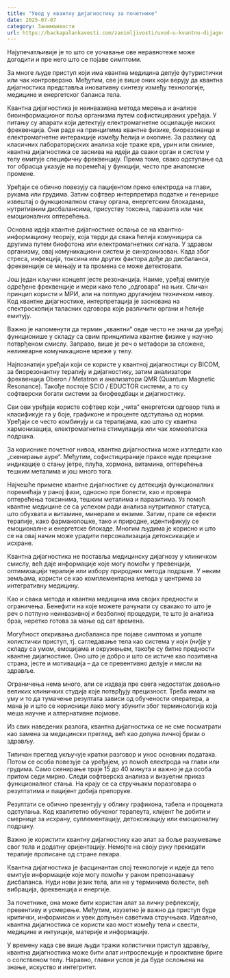 ```yaml
---
title: "Увод у квантну дијагностику за почетнике"
date: 2025-07-07
category: Занимљивости
url: https://backapalankavesti.com/zanimljivosti/uvod-u-kvantnu-dijagnostiku-za-pocetnike/
---
```


Најупечатљивије је то што се уочавање ове неравнотеже може догодити и пре него што се појаве симптоми.

За многе људе приступ који има квантна медицина делује футуристички или чак контроверзно. Међутим, све је више оних који верују да квантна дијагностика представља иновативну синтезу између технологије, медицине и енергетског баланса тела.

Квантна дијагностика је неинвазивна метода мерења и анализе биоинформационог поља организма путем софистицираних уређаја. У питању су апарати који детектују електромагнетне осцилације ниских фреквенција. Они раде на принципима квантне физике, биорезонанце и електромагнетне интеракције између ћелија и околине. За разлику од класичних лабораторијских анализа које траже крв, урин или снимке, квантна дијагностика се заснива на идеји да сваки орган и систем у телу емитује специфичну фреквенцију. Према томе, свако одступање од тог обрасца указује на поремећај у функцији, често пре анатомске промене.

Уређаји се обично повезују са пацијентом преко електрода на глави, рукама или грудима. Затим софтвер интерпретира податке и генерише извештај о функционалном стању органа, енергетским блокадама, нутритивним дисбалансима, присуству токсина, паразита или чак емоционалних оптерећења.

Основна идеја квантне дијагностике ослања се на квантно-информациону теорију, која тврди да свака ћелија комуницира са другима путем биофотона или електромагнетних сигнала. У здравом организму, овај комуникациони систем је синхронизован. Када због стреса, инфекција, токсина или других фактора дође до дисбаланса, фреквенције се мењају и та промена се може детектовати.

Још један кључни концепт јесте резонанција. Наиме, уређај емитује одређене фреквенције и мери како тело „одговара“ на њих. Сличан принцип користи и МРИ, али на потпуно другачијем техничком нивоу. Код квантне дијагностике, интерпретација је заснована на спектроскопији таласних одговора које различити органи и ћелије емитују.

Важно је напоменути да термин „квантни“ овде често не значи да уређај функционише у складу са свим принципима квантне физике у научно потврђеном смислу. Заправо, више је реч о метафори за сложене, нелинеарне комуникационе мреже у телу.

Најпознатији уређаји који се користе у квантној дијагностици су BICOM, за биорезонантну терапију и дијагностику, затим анализатори фреквенција Oberon / Metatron и анализатори QMR (Quantum Magnetic Resonance). Такође постоје SCIO / EDUCTOR системи, а то су софтверски богати системи за биофеедбацк и дијагностику.

Сви ови уређаји користе софтвер који „чита“ енергетски одговор тела и класификује га у боје, графиконе и проценте одступања од норми. Уређаји се често комбинују и са терапијама, као што су квантна хармонизација, електромагнетна стимулација или чак хомеопатска подршка.

За кориснике почетног нивоа, квантна дијагностика може изгледати као „скенирање ауре“. Међутим, софистицираније праксе нуде прецизне индикације о стању јетре, плућа, хормона, витамина, оптерећења тешким металима и још много тога.

Најчешће примене квантне дијагностике су детекција функционалних поремећаја у раној фази, односно пре болести, као и провера оптерећења токсинима, тешким металима и паразитима. Уз помоћ квантне медицине се са успехом ради анализа нутритивног статуса, што обухвата и витамине, минерале и ензиме. Затим, прате се ефекти терапије, како фармаколошке, тако и природне, идентификују се емоционалне и енергетске блокаде. Многим људима је корисно и што се на овај начин може урадити персонализација детоксикације и исхране.

Квантна дијагностика не поставља медицинску дијагнозу у клиничком смислу, већ даје информације које могу помоћи у превенцији, оптимизацији терапије или избору природних метода подршке. У неким земљама, користи се као комплементарна метода у центрима за интегративну медицину.

Као и свака метода и квантна медицина има својих предности и ограничења. Бенефити на које можете рачунати су свакако то што је реч о потпуно неинвазивној и безболној процедури, те што је анализа брза, неретко готова за мање од сат времена.

Могућност откривања дисбаланса пре појаве симптома и уопште холистички приступ, тј. сагледавање тела као система у који (ни)је у складу са умом, емоцијама и окружењем, такође су битне предности квантне дијагностике. Оно што је добро и што се истиче као позитивна страна, јесте и мотивација – да се превентивно делује и мисли на здравље.

Ограничења нема много, али се издваја пре свега недостатак довољно великих клиничких студија које потврђују прецизност. Треба имати на уму и то да тумачење резултата зависи од обучености оператера, а мана је и што се корисници лако могу збунити због терминологија која меша научне и алтернативне појмове.

Из свих наведених разлога, квантна дијагностика се не сме посматрати као замена за медицински преглед, већ као допуна личној бризи о здрављу.

Типичан преглед укључује кратки разговор и унос основних података. Потом се особа повезује са уређајем, уз помоћ електрода на глави или грудима. Само скенирање траје 15 до 40 минута и важно је да особа притом седи мирно. Следи софтверска анализа и визуелни приказ функционалног стања. На крају се са стручњакм поразговара о резултатима и пацијент добија препоруке.

Резултати се обично презентују у облику графикона, табела и процената одступања. Код квалитетно обученог терапеута, клијент ће добити и смернице за исхрану, суплементацију, детоксикацију или емоционалну подршку.

Важно је користити квантну дијагностику као алат за боље разумевање свог тела и додатну оријентацију. Немојте на своју руку прекидати терапије прописане од стране лекара.

Квантна дијагностика је фасцинантан спој технологије и идеје да тело емитује информације које могу помоћи у раном препознавању дисбаланса. Нуди нови језик тела, али не у терминима болести, већ вибрација, фреквенција и енергије.

За почетнике, она може бити користан алат за личну рефлексију, превентиву и усмерење. Међутим, изузетно је важно да приступ буде критички, информисан и увек допуњен саветима стручњака. Идеално, квантна дијагностика се користи као мост између тела и свести, медицине и интуиције, материје и информације.

У времену када све више људи тражи холистички приступ здрављу, квантна дијагностика може бити алат интроспекције и проактивне бриге о сопственом телу. Наравно, главни услов је да буде ослоњена на знање, искуство и интегритет.
